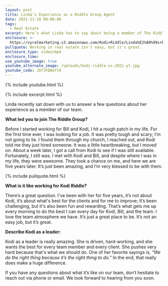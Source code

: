 ```yaml
---
layout: post
title: Linda’s Experience as a Riddle Group Agent
date: 2021-11-18 00:00:00
tags:
  - Real Estate
excerpt: Here’s what Linda has to say about being a member of The Riddle Group.
enclosure: >-
  https://vyralmarketing.s3.amazonaws.com/Kodi+Riddle/Linda%E2%80%99s+Experience+as+a+Riddle+Group+Agent.mp4
pullquote: Working in real estate isn't easy, but it's great.
enclosure_type: video/mp4
enclosure_time:
use_youtube_image: true
youtube_alternate_image: /uploads/kodi-riddle-ss-2021-yt.jpg
youtube_code: JDfJFDBoft8
---
```

{% include youtube.html %}

{% include excerpt.html %}

Linda recently sat down with us to answer a few questions about her experience as a member of our team.

**What led you to join The Riddle Group?**

Before I started working for Bill and Kodi, I hit a rough patch in my life. For the first time ever, I was looking for a job. It was pretty tough and scary; I’m not going to lie. I found them through my church, I reached out, and Kodi told me they just hired someone. It was a little heartbreaking, but I moved on. About a week later, I got a call from Kodi to see if I was still available. Fortunately, I still was. I met with Kodi and Bill, and despite where I was in my life, they were awesome. They took a chance on me, and here we are five years later. It’s just been amazing, and I’m very blessed to be with them.

{% include pullquote.html %}

**What is it like working for Kodi Riddle?**&nbsp;

There’s a great question. I've been with her for five years, it’s not about Kodi, it’s about what's best for the clients and for me to improve; It’s been challenging, but it's also been fun and rewarding. That’s what gets me up every morning to do the best I can every day for Kodi, Bill, and the team. I love the team atmosphere we have. It’s just a great place to be. It’s not an easy job, but it’s great.

**Describe Kodi as a leader:**

Kodi as a leader is really amazing. She is driven, hard-working, and she wants the best for every team member and every client. She pushes very hard because that's what we should do. One of her favorite sayings is,&nbsp;*“We do the right thing because it’s the right thing to do.”* In the end, that really does make a huge difference.

If you have any questions about what it’s like on our team, don’t hesitate to reach out via phone or email. We look forward to hearing from you soon.
